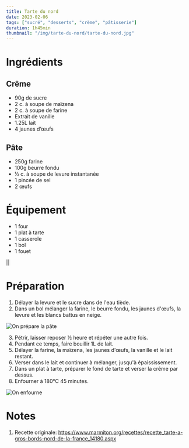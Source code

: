 ```yaml
---
title: Tarte du nord
date: 2023-02-06
tags: ["sucré", "desserts", "crème", "pâtisserie"]
duration: 1h45min
thumbnail: "/img/tarte-du-nord/tarte-du-nord.jpg"
---
```


# Ingrédients

## Crême

+ 90g de sucre
+ 2 c. à soupe de maïzena
+ 2 c. à soupe de farine
+ Extrait de vanille
+ 1.25L lait
+ 4 jaunes d’œufs

## Pâte

+ 250g farine
+ 100g beurre fondu
+ ½ c. à soupe de levure instantanée
+ 1 pincée de sel
+ 2 œufs

# Équipement

+ 1 four
+ 1 plat à tarte
+ 1 casserole
+ 1 bol
+ 1 fouet

||
# Préparation

1. Délayer la levure et le sucre dans de l'eau tiède.
2. Dans un bol mélanger la farine, le beurre fondu, les jaunes d'œufs, la levure et les blancs battus en neige.

![On prépare la pâte](/img/tarte-du-nord/tarte-du-nord-step-2.jpg)

3. Pétrir, laisser reposer ½ heure et répéter une autre fois.
4. Pendant ce temps, faire bouillir 1L de lait.
5. Délayer la farine, la maïzena, les jaunes d'œufs, la vanille et le lait restant.
6. Verser dans le lait et continuer à mélanger, jusqu'à épaississement.
7. Dans un plat à tarte, préparer le fond de tarte et verser la crême par dessus.
8. Enfourner à 180°C 45 minutes.

![On enfourne](/img/tarte-du-nord/tarte-du-nord-step-8.jpg)


# Notes

1. Recette originale: https://www.marmiton.org/recettes/recette_tarte-a-gros-bords-nord-de-la-france_14180.aspx